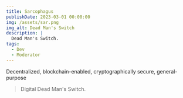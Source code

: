 ```yaml
---
title: Sarcophagus
publishDate: 2023-03-01 00:00:00
img: /assets/sar.png
img_alt: Dead Man's Switch
description: |
  Dead Man's Switch.
tags:
  - Dev
  - Moderator
---
```


Decentralized, blockchain-enabled, cryptographically secure, general-purpose
> Digital Dead Man's Switch.
